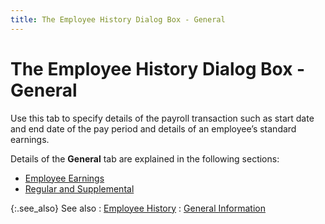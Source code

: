 ```yaml
---
title: The Employee History Dialog Box - General
---
```


# The Employee History Dialog Box - General


Use this tab to specify details of the payroll transaction such as start  date and end date of the pay period and details of an employee’s standard  earnings.


Details of the **General** tab are  explained in the following sections:

- [Employee  Earnings]({{site.prl_baseurl}}/misc/employee_earnings.html)
- [Regular  and Supplemental]({{site.prl_baseurl}}/misc/regular_and_supplemental_1.html)



{:.see_also}
See also
: [Employee History]({{site.prl_baseurl}}/setup/employee-history/employee_history.html)
: [General Information]({{site.prl_baseurl}}/setup/employee-history/general_information_1.html)
